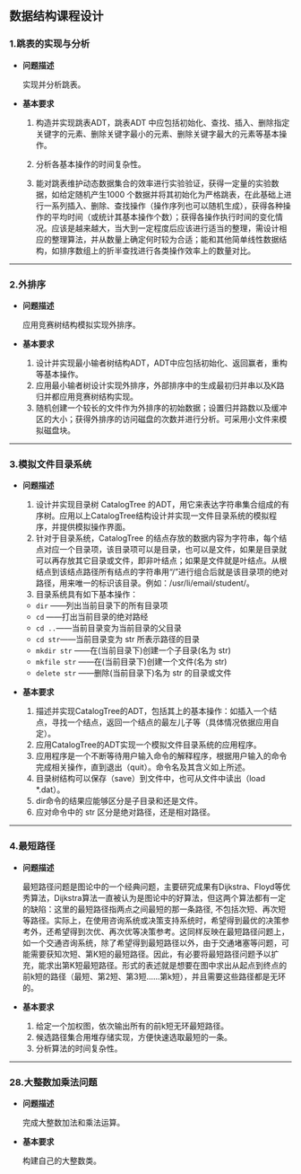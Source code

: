 ## 数据结构课程设计

### 1.跳表的实现与分析

- **问题描述**

  实现并分析跳表。

- **基本要求**

  1. 构造并实现跳表ADT，跳表ADT 中应包括初始化、查找、插入、删除指定关键字的元素、删除关键字最小的元素、删除关键字最大的元素等基本操作。
  2. 分析各基本操作的时间复杂性。

  3. 能对跳表维护动态数据集合的效率进行实验验证，获得一定量的实验数据，如给定随机产生1000 个数据并将其初始化为严格跳表，在此基础上进行一系列插入、删除、查找操作（操作序列也可以随机生成），获得各种操作的平均时间（或统计其基本操作个数）；获得各操作执行时间的变化情况。应该是越来越大，当大到一定程度后应该进行适当的整理，需设计相应的整理算法，并从数量上确定何时较为合适；能和其他简单线性数据结构，如排序数组上的折半查找进行各类操作效率上的数量对比。

------

### 2.外排序

- **问题描述**

  应用竞赛树结构模拟实现外排序。

- **基本要求**

  1. 设计并实现最小输者树结构ADT，ADT中应包括初始化、返回赢者，重构等基本操作。
  2. 应用最小输者树设计实现外排序，外部排序中的生成最初归并串以及K路归并都应用竞赛树结构实现。
  3. 随机创建一个较长的文件作为外排序的初始数据；设置归并路数以及缓冲区的大小；获得外排序的访问磁盘的次数并进行分析。可采用小文件来模拟磁盘块。

------

### 3.模拟文件目录系统

- **问题描述**
  1. 设计并实现目录树 CatalogTree 的ADT，用它来表达字符串集合组成的有序树。应用以上CatalogTree结构设计并实现一文件目录系统的模拟程序，并提供模拟操作界面。
  2. 针对于目录系统，CatalogTree 的结点存放的数据内容为字符串，每个结点对应一个目录项，该目录项可以是目录，也可以是文件，如果是目录就可以再存放其它目录或文件，即非叶结点；如果是文件就是叶结点。从根结点到该结点路径所有结点的字符串用“/”进行组合后就是该目录项的绝对路径，用来唯一的标识该目录。例如：/usr/li/email/student/。
  3.  目录系统具有如下基本操作：
     + `dir` ——列出当前目录下的所有目录项
     + `cd` ——打出当前目录的绝对路经
     + `cd ..`——当前目录变为当前目录的父目录
     + `cd str`——当前目录变为 str 所表示路径的目录
     + `mkdir str` ——在(当前目录下)创建一个子目录(名为 str)
     + `mkfile str` ——在(当前目录下)创建一个文件(名为 str)
     + `delete str` ——删除(当前目录下)名为 str 的目录或文件

- **基本要求**
  1. 描述并实现CatalogTree的ADT，包括其上的基本操作：如插入一个结点，寻找一个结点，返回一个结点的最左儿子等（具体情况依据应用自定）。
  2. 应用CatalogTree的ADT实现一个模拟文件目录系统的应用程序。
  3. 应用程序是一个不断等待用户输入命令的解释程序，根据用户输入的命令完成相关操作，直到退出（quit）。命令名及其含义如上所述。
  4. 目录树结构可以保存（save）到文件中，也可从文件中读出（load *.dat）。
  5. dir命令的结果应能够区分是子目录和还是文件。
  6. 应对命令中的 str 区分是绝对路径，还是相对路径。

------

### 4.最短路径

- **问题描述**

  最短路径问题是图论中的一个经典问题，主要研究成果有Dijkstra、Floyd等优秀算法，Dijkstra算法一直被认为是图论中的好算法，但这两个算法都有一定的缺陷：这里的最短路径指两点之间最短的那一条路径, 不包括次短、再次短等路径。实际上，在使用咨询系统或决策支持系统时，希望得到最优的决策参考外，还希望得到次优、再次优等决策参考。这同样反映在最短路径问题上，如一个交通咨询系统，除了希望得到最短路径以外，由于交通堵塞等问题，可能需要获知次短、第K短的最短路径。因此，有必要将最短路径问题予以扩充，能求出第K短最短路径。形式的表述就是想要在图中求出从起点到终点的前k短的路径（最短、第2短、第3短……第k短），并且需要这些路径都是无环的。

- **基本要求**
  1. 给定一个加权图，依次输出所有的前k短无环最短路径。
  2. 候选路径集合用堆存储实现，方便快速选取最短的一条。
  3. 分析算法的时间复杂性。

-------

### 28.大整数加乘法问题

- **问题描述**

  完成大整数加法和乘法运算。

- **基本要求**

  构建自己的大整数类。